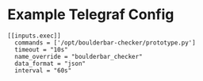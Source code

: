 # Example Telegraf Config
```
[[inputs.exec]]
  commands = ['/opt/boulderbar-checker/prototype.py'] 
  timeout = "10s"
  name_override = "boulderbar_checker"
  data_format = "json"
  interval = "60s"
```
